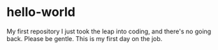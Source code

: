 # hello-world
My first repository
I just took the leap into coding, and there's no going back. Please be gentle. This is my first day on the job.
